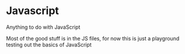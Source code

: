 # Javascript
Anything to do with JavaScript

Most of the good stuff is in the JS files, for now this is just a playground testing out the basics of JavaScript 
